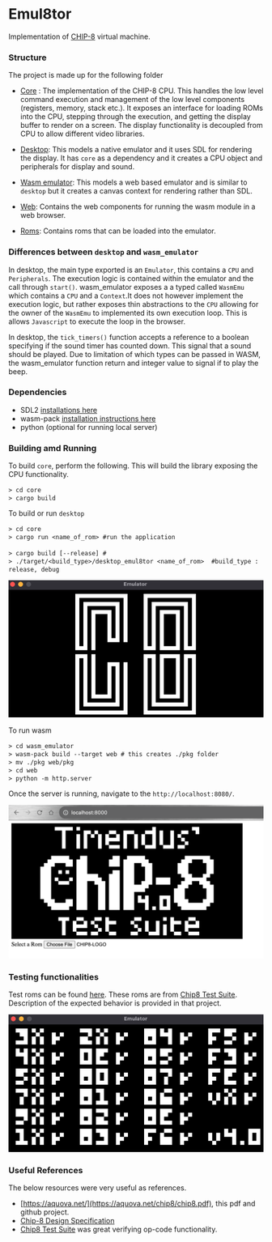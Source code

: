 # Emul8tor

Implementation of [CHIP-8](https://en.wikipedia.org/wiki/CHIP-8) virtual machine.

### Structure

The project is made up for the following folder
- [Core](../emul8tor/core/) : The implementation of the  CHIP-8 CPU. This handles the low level command execution and management of the low level components (registers, memory, stack etc.). It exposes an interface for loading ROMs into the CPU, stepping through the execution, and getting the display buffer to render on a screen. The display functionality is decoupled from CPU to allow different video libraries.

- [Desktop](../emul8tor/desktop/): This models a native emulator and it uses SDL for rendering the display. It has `core` as a dependency and it creates a CPU object and peripherals for display and sound.

- [Wasm emulator](../emul8tor/wasm_emulator/): This models a web based emulator and is similar to `desktop` but it creates a canvas context for rendering rather than SDL.

- [Web](../emul8tor/web/): Contains the web components for running the wasm module in a web browser.

- [Roms](../emul8tor/roms/): Contains roms that can be loaded into the emulator.
### Differences between `desktop` and `wasm_emulator`
In desktop, the main type exported is an `Emulator`, this contains a `CPU` and `Peripherals`. The execution logic is contained within the emulator and the call through `start()`. wasm_emulator exposes a a typed called `WasmEmu` which contains a `CPU` and a `Context`.It does not however implement the execution logic, but rather exposes thin abstractions to the `CPU` allowing for the owner of the `WasmEmu` to implemented its own execution loop. This is allows `Javascript` to execute the loop in the browser. 

In desktop, the `tick_timers()` function accepts a reference to a boolean specifying if the sound timer has counted down. This signal that a sound should be played. Due to limitation of which types can be passed in WASM, the wasm_emulator function return and integer value to signal if to play the beep.

### Dependencies

- SDL2 [installations here](https://wiki.libsdl.org/SDL2/Installation)
- wasm-pack [installation instructions here](https://rustwasm.github.io/wasm-pack/installer/)
- python (optional for running local server)

### Building amd Running
To build `core`, perform the following. This will build the library exposing the CPU functionality.

```shell
> cd core
> cargo build
```

To build or run `desktop`

```shell
> cd core
> cargo run <name_of_rom> #run the application 

> cargo build [--release] #
> ./target/<build_type>/desktop_emul8tor <name_of_rom>  #build_type : release, debug
```

![desktop emulator](resources/logo.png)


To run wasm

```shell
> cd wasm_emulator
> wasm-pack build --target web # this creates ./pkg folder
> mv ./pkg web/pkg
> cd web 
> python -m http.server
```
Once the server is running, navigate to the `http://localhost:8080/`.

![Wasm in Browser](resources/wasm.png)
### Testing functionalities

Test roms can be found [here](roms/tests/). These roms are from [Chip8 Test Suite](https://github.com/Timendus/chip8-test-suite). Description of the expected behavior is provided in that project.

![Test Output](resources/tests.png)

### Useful References

The below resources were very useful as references.

- [https://aquova.net/](https://aquova.net/chip8/chip8.pdf), this pdf and github project.
- [Chip-8 Design Specification](http://www.cs.columbia.edu/~sedwards/classes/2016/4840-spring/designs/Chip8.pdf)
- [Chip8 Test Suite](https://github.com/Timendus/chip8-test-suite) was great verifying op-code functionality.
